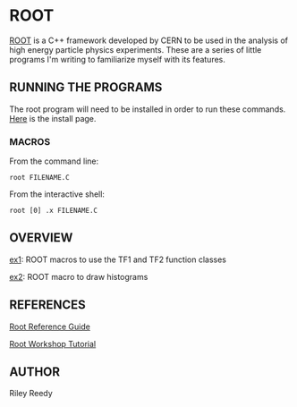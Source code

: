 # ROOT

[ROOT](https://root.cern) is a C++ framework developed by CERN to be used in the analysis of high energy particle physics experiments. These are a series of little programs I'm writing to familiarize myself with its features.

## RUNNING THE PROGRAMS

The root program will need to be installed in order to run these commands. [Here](https://root.cern/install/) is the install page.

### MACROS

From the command line:

```
root FILENAME.C
```

From the interactive shell:

```
root [0] .x FILENAME.C
```

## OVERVIEW

[ex1](./ex1): ROOT macros to use the TF1 and TF2 function classes

[ex2](./ex2): ROOT macro to draw histograms

## REFERENCES

[Root Reference Guide](https://root.cern/doc/master/index.html)

[Root Workshop Tutorial](https://inpp.ohio.edu/~rochej/group_page/tips/RootClass2020_seligman_columbia_edu.pdf)

## AUTHOR

Riley Reedy
